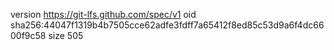 version https://git-lfs.github.com/spec/v1
oid sha256:44047f1319b4b7505cce62adfe3fdff7a65412f8ed85c53d9a6f4dc6600f9c58
size 505
